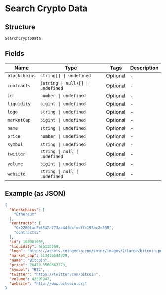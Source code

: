 
# Search Crypto Data

## Structure

`SearchCryptoData`

## Fields

| Name | Type | Tags | Description |
|  --- | --- | --- | --- |
| `blockchains` | `string[] \| undefined` | Optional | - |
| `contracts` | `(string \| null)[] \| undefined` | Optional | - |
| `id` | `number \| undefined` | Optional | - |
| `liquidity` | `bigint \| undefined` | Optional | - |
| `logo` | `string \| undefined` | Optional | - |
| `marketCap` | `bigint \| undefined` | Optional | - |
| `name` | `string \| undefined` | Optional | - |
| `price` | `number \| undefined` | Optional | - |
| `symbol` | `string \| undefined` | Optional | - |
| `twitter` | `string \| null \| undefined` | Optional | - |
| `volume` | `bigint \| undefined` | Optional | - |
| `website` | `string \| null \| undefined` | Optional | - |

## Example (as JSON)

```json
{
  "blockchains": [
    "Ethereum"
  ],
  "contracts": [
    "0x2260fac5e5542a773aa44fbcfedf7c193bc2c599",
    "contracts2"
  ],
  "id": 100001656,
  "liquidity": 626115369,
  "logo": "https://assets.coingecko.com/coins/images/1/large/bitcoin.png?1547033579",
  "market_cap": 513425544929,
  "name": "Bitcoin",
  "price": 26470.3509662373,
  "symbol": "BTC",
  "twitter": "https://twitter.com/bitcoin",
  "volume": 42592947,
  "website": "http://www.bitcoin.org"
}
```

